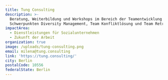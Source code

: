 ```yaml
---
title: Tung Consulting
description: >-
  Beratung, Weiterbildung und Workshops im Bereich der Teamentwicklung mit den
  Schwerpunkten Diversity Management, Team Konfliktlösung und Team Retreats.
impactArea:
  - Dienstleistungen für Sozialunternehmen
  - Zukunft der Arbeit
organization: true
image: /uploads/tung-consulting.png
email: milena@tung.consulting
link: 'https://tung.consulting/'
city: Berlin
postalCode: 10556
federalState: Berlin
---
```

